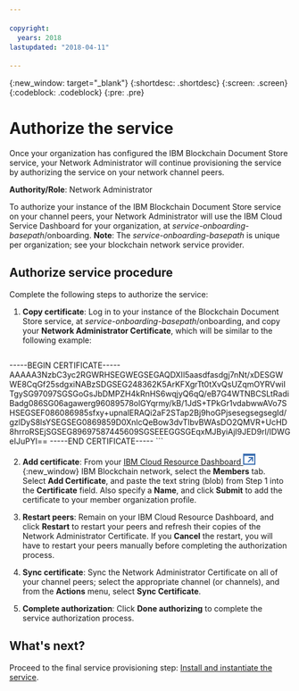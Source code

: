 ```yaml
---

copyright:
  years: 2018
lastupdated: "2018-04-11"

---
```


{:new_window: target="_blank"}
{:shortdesc: .shortdesc}
{:screen: .screen}
{:codeblock: .codeblock}
{:pre: .pre}

# Authorize the service
Once your organization has configured the IBM Blockchain Document Store service,
your Network Administrator will continue provisioning the service by authorizing
the service on your network channel peers.

**Authority/Role**: Network Administrator

To authorize your instance of the IBM Blockchain Document Store service on your
channel peers, your Network Administrator will use the IBM Cloud Service Dashboard
for your organization, at *service-onboarding-basepath*/onboarding.
**Note**: The *service-onboarding-basepath* is unique per organization; see your
blockchain network service provider.  

## Authorize service procedure
Complete the following steps to authorize the service:  

1. **Copy certificate**:
Log in to your instance of the Blockchain Document Store service, at *service-onboarding-basepath*/onboarding, and copy your **Network
Administrator Certificate**, which will be similar to the following example:

    ```
-----BEGIN CERTIFICATE-----
AAAAA3NzbC3yc2RGWRHSEGWEGSEGAQDXIl5aasdfasdgj7nNt/xDESGWWE8CqGf25sdgxiNABzSDGSEG248362K5ArKFXgrTt0tXvQsUZqmOYRVwiITgySG97097SGSGoGsJbDMPZH4kRnHS6wqjyQ6qQ/eB7G4WTNBCSLtRadiBadg086SG06agawerg96089578olGYqrmy/kB/1JdS+TPkGr1vdabwwAVo7SHSEGSEF086086985sfxy+upnalERAQi2aF2STap2Bj9hoGPjsesegsegsegId/gzlDyS8lsYSEGSEG0869859D0XnlcQeBow3dvTlbvBWAsDO2QMVR+UcHD8hrroRSEjSGSEG89697587445609SGSEEEGGSGEqxMJByiAjI9JED9rl/lDWGeIJuPYl==
-----END CERTIFICATE-----
    ```

2. **Add certificate**: From your [IBM Cloud Resource Dashboard ![External link icon](images/launch-glyph.svg "External link icon")](https://console.bluemix.net/dashboard/apps){:new_window} IBM Blockchain network,
select the **Members** tab. Select **Add Certificate**, and paste the text string
(blob) from Step 1 into the **Certificate** field. Also specify a **Name**, and click
**Submit** to add the certificate to your member organization profile.

3. **Restart peers**: Remain on your IBM Cloud Resource Dashboard, and click **Restart** to restart your peers and refresh their copies of the Network Administrator Certificate. If you **Cancel** the restart, you will have to restart your peers manually before completing the authorization process.

4. **Sync certificate**: Sync the Network Administrator Certificate on all of your channel peers;
select the appropriate channel (or channels), and from the **Actions** menu, select **Sync Certificate**.

5. **Complete authorization**: Click **Done authorizing** to complete the service authorization process.

## What's next?
Proceed to the final service provisioning step: [Install and instantiate the service](install-instantiate-service.html).
